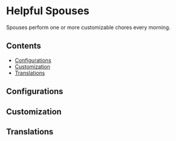 # Helpful Spouses

Spouses perform one or more customizable chores every morning.

## Contents

* [Configurations](#configurations)
* [Customization](#customization)
* [Translations](#translations)

## Configurations

## Customization

## Translations